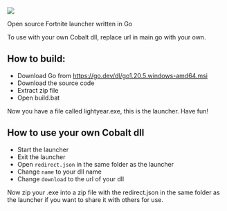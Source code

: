 <img src="https://cdn.nexusfn.net/file/2023/06/Lightyear.png">

Open source Fortnite launcher written in Go

To use with your own Cobalt dll, replace url in main.go with your own.

## How to build: 

- Download Go from https://go.dev/dl/go1.20.5.windows-amd64.msi
- Download the source code
- Extract zip file
- Open build.bat

Now you have a file called lightyear.exe, this is the launcher. Have fun!

## How to use your own Cobalt dll

- Start the launcher
- Exit the launcher
- Open `redirect.json` in the same folder as the launcher
- Change `name` to your dll name
- Change `download` to the url of your dll

Now zip your .exe into a zip file with the redirect.json in the same folder as the launcher if you want to share it with others for use.
